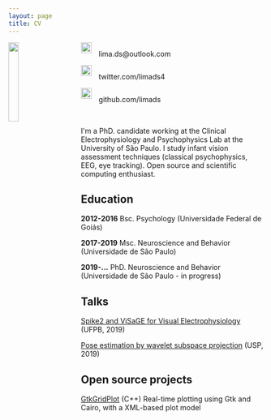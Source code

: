 ```yaml
---
layout: page
title: CV
---
```


<img src="../img/avatar.jpg" style="display:block;float:left;width:20%;margin-right:3em" />

<div style="display:grid;grid-template-columns:1fr;grid-template-rows:1fr 1fr 1fr">

<div style="display:inline-grid;grid-row:1;grid-column:1">
<a href="mailto:lima.ds@outlook.com">
	<img src="../img/mail.png" style="display:inline;align:left;float:left;width:1.5em;margin-right:1em" /> 
	<p style="align:left;float:left"> lima.ds@outlook.com </p>
</a>
</div>

<div style="display:inline-grid;grid-row:2;grid-column:1">
<a href="http://twitter.com/limads4">
	<img src="../img/twitter.png" style="display:inline;align:left;float:left;width:1.5em;margin-right:1em" /> 
	<p style="align:left;float:left"> twitter.com/limads4 </p>
</a>
</div>

<div style="display:inline-grid;grid-row:3;grid-column:1">
<a href="http://github.com/limads">
	<img src="../img/github.png" style="display:inline;align:left;float:left;width:1.5em;margin-right:1em" /> 
	<p style="align:left;float:left"> github.com/limads </p>
</a>
</div>

</div>

<br />

I'm a PhD. candidate working at the Clinical Electrophysiology and Psychophysics Lab at the University of São Paulo. I study infant vision assessment techniques (classical psychophysics, EEG, eye tracking). Open source and scientific computing enthusiast.

## Education

**2012-2016** Bsc. Psychology (Universidade Federal de Goiás)

**2017-2019** Msc. Neuroscience and Behavior (Universidade de São Paulo)

**2019-...** PhD. Neuroscience and Behavior (Universidade de São Paulo - in progress)

## Talks

[Spike2 and ViSaGE for Visual Electrophysiology](../docs/spike2visage.pdf) (UFPB, 2019) 

[Pose estimation by wavelet subspace projection](../docs/pose/pose.html) (USP, 2019)

## Open source projects

[GtkGridPlot](https://github.com/limads/gtkgridplot) (C++) Real-time plotting using Gtk and Cairo, with a XML-based plot model

